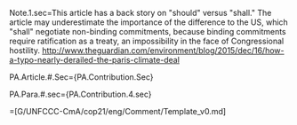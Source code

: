 Note.1.sec=This article has a back story on "should" versus "shall."  The article may underestimate the importance of the difference to the US, which "shall" negotiate non-binding commitments, because binding commitments require ratification as a treaty, an impossibility in the face of Congressional hostility.  <a href="http://www.theguardian.com/environment/blog/2015/dec/16/how-a-typo-nearly-derailed-the-paris-climate-deal">http://www.theguardian.com/environment/blog/2015/dec/16/how-a-typo-nearly-derailed-the-paris-climate-deal</a>

PA.Article.#.Sec={PA.Contribution.Sec}

PA.Para.#.sec={PA.Contribution.4.sec}

=[G/UNFCCC-CmA/cop21/eng/Comment/Template_v0.md]
